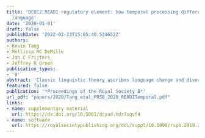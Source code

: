 ```yaml
---
title: 'DCDC2 READ1 regulatory element: how temporal processing differences may shape
  language'
date: '2020-01-01'
draft: false
publishDate: '2022-02-23T15:05:40.534652Z'
authors:
- Kevin Tang
- Mellissa MC DeMille
- Jan C Frijters
- Jeffrey R Gruen
publication_types:
- '9'
abstract: 'Classic linguistic theory ascribes language change and diversity to population migrations, conquests, and geographical isolation, with the assumption that human populations have equivalent language processing abilities.We hypothesize that spectral and temporal characteristicsmake some consonantmanners vulnerable to differences in temporal precision associated with specific population allele frequencies. To test this hypothesis, we modelled association between RU1-1 alleles of DCDC2 and manner of articulation in 51 populations spanning five continents, and adjusting for geographical proximity, and genetic and linguistic relatedness. RU1-1 alleles, acting through increased expression of DCDC2, appear to increase auditory processing precision that enhances stop-consonant discrimination, favouring retention in some populations and loss by others. These findings enhance classical linguistic theories by adding a genetic dimension, which until recently, has not been considered to be a significant catalyst for language change.'
featured: false
publication: '*Proceedings of the Royal Society B*'
url_pdf: "papers/2020/Tang_etal_PRSB_2020_READ1Temporal.pdf"
links:
- name: supplementary material
  url: https://dx.doi.org/10.5061/dryad.hdr7sqvf4
- name: software
  url: https://royalsocietypublishing.org/doi/suppl/10.1098/rspb.2019.2712
---
```


